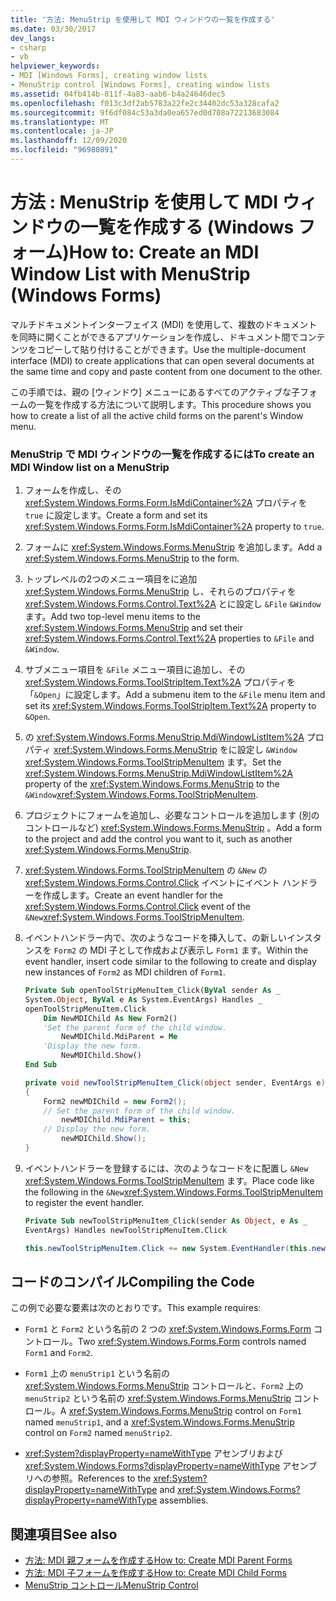 ```yaml
---
title: '方法: MenuStrip を使用して MDI ウィンドウの一覧を作成する'
ms.date: 03/30/2017
dev_langs:
- csharp
- vb
helpviewer_keywords:
- MDI [Windows Forms], creating window lists
- MenuStrip control [Windows Forms], creating window lists
ms.assetid: 04fb414b-811f-4a83-aab6-b4a24646dec5
ms.openlocfilehash: f013c3df2ab5783a22fe2c34402dc53a328cafa2
ms.sourcegitcommit: 9f6df084c53a3da0ea657ed0d708a72213683084
ms.translationtype: MT
ms.contentlocale: ja-JP
ms.lasthandoff: 12/09/2020
ms.locfileid: "96980891"
---
```

# <a name="how-to-create-an-mdi-window-list-with-menustrip-windows-forms"></a><span data-ttu-id="e25f5-102">方法 : MenuStrip を使用して MDI ウィンドウの一覧を作成する (Windows フォーム)</span><span class="sxs-lookup"><span data-stu-id="e25f5-102">How to: Create an MDI Window List with MenuStrip (Windows Forms)</span></span>
<span data-ttu-id="e25f5-103">マルチドキュメントインターフェイス (MDI) を使用して、複数のドキュメントを同時に開くことができるアプリケーションを作成し、ドキュメント間でコンテンツをコピーして貼り付けることができます。</span><span class="sxs-lookup"><span data-stu-id="e25f5-103">Use the multiple-document interface (MDI) to create applications that can open several documents at the same time and copy and paste content from one document to the other.</span></span>  
  
 <span data-ttu-id="e25f5-104">この手順では、親の [ウィンドウ] メニューにあるすべてのアクティブな子フォームの一覧を作成する方法について説明します。</span><span class="sxs-lookup"><span data-stu-id="e25f5-104">This procedure shows you how to create a list of all the active child forms on the parent's Window menu.</span></span>  
  
### <a name="to-create-an-mdi-window-list-on-a-menustrip"></a><span data-ttu-id="e25f5-105">MenuStrip で MDI ウィンドウの一覧を作成するには</span><span class="sxs-lookup"><span data-stu-id="e25f5-105">To create an MDI Window list on a MenuStrip</span></span>  
  
1. <span data-ttu-id="e25f5-106">フォームを作成し、その <xref:System.Windows.Forms.Form.IsMdiContainer%2A> プロパティを `true` に設定します。</span><span class="sxs-lookup"><span data-stu-id="e25f5-106">Create a form and set its <xref:System.Windows.Forms.Form.IsMdiContainer%2A> property to `true`.</span></span>  
  
2. <span data-ttu-id="e25f5-107">フォームに <xref:System.Windows.Forms.MenuStrip> を追加します。</span><span class="sxs-lookup"><span data-stu-id="e25f5-107">Add a <xref:System.Windows.Forms.MenuStrip> to the form.</span></span>  
  
3. <span data-ttu-id="e25f5-108">トップレベルの2つのメニュー項目をに追加 <xref:System.Windows.Forms.MenuStrip> し、それらのプロパティを <xref:System.Windows.Forms.Control.Text%2A> とに設定し `&File` `&Window` ます。</span><span class="sxs-lookup"><span data-stu-id="e25f5-108">Add two top-level menu items to the <xref:System.Windows.Forms.MenuStrip> and set their <xref:System.Windows.Forms.Control.Text%2A> properties to `&File` and `&Window`.</span></span>  
  
4. <span data-ttu-id="e25f5-109">サブメニュー項目を `&File` メニュー項目に追加し、その <xref:System.Windows.Forms.ToolStripItem.Text%2A> プロパティを「`&Open`」に設定します。</span><span class="sxs-lookup"><span data-stu-id="e25f5-109">Add a submenu item to the `&File` menu item and set its <xref:System.Windows.Forms.ToolStripItem.Text%2A> property to `&Open`.</span></span>  
  
5. <span data-ttu-id="e25f5-110">の <xref:System.Windows.Forms.MenuStrip.MdiWindowListItem%2A> プロパティ <xref:System.Windows.Forms.MenuStrip> をに設定し `&Window` <xref:System.Windows.Forms.ToolStripMenuItem> ます。</span><span class="sxs-lookup"><span data-stu-id="e25f5-110">Set the <xref:System.Windows.Forms.MenuStrip.MdiWindowListItem%2A> property of the <xref:System.Windows.Forms.MenuStrip> to the `&Window`<xref:System.Windows.Forms.ToolStripMenuItem>.</span></span>  
  
6. <span data-ttu-id="e25f5-111">プロジェクトにフォームを追加し、必要なコントロールを追加します (別のコントロールなど) <xref:System.Windows.Forms.MenuStrip> 。</span><span class="sxs-lookup"><span data-stu-id="e25f5-111">Add a form to the project and add the control you want to it, such as another <xref:System.Windows.Forms.MenuStrip>.</span></span>  
  
7. <span data-ttu-id="e25f5-112"><xref:System.Windows.Forms.ToolStripMenuItem> の `&New` の <xref:System.Windows.Forms.Control.Click> イベントにイベント ハンドラーを作成します。</span><span class="sxs-lookup"><span data-stu-id="e25f5-112">Create an event handler for the <xref:System.Windows.Forms.Control.Click> event of the `&New`<xref:System.Windows.Forms.ToolStripMenuItem>.</span></span>  
  
8. <span data-ttu-id="e25f5-113">イベントハンドラー内で、次のようなコードを挿入して、の新しいインスタンスを `Form2` の MDI 子として作成および表示し `Form1` ます。</span><span class="sxs-lookup"><span data-stu-id="e25f5-113">Within the event handler, insert code similar to the following to create and display new instances of `Form2` as MDI children of `Form1`.</span></span>  
  
    ```vb  
    Private Sub openToolStripMenuItem_Click(ByVal sender As _  
    System.Object, ByVal e As System.EventArgs) Handles _  
    openToolStripMenuItem.Click  
        Dim NewMDIChild As New Form2()  
        'Set the parent form of the child window.  
            NewMDIChild.MdiParent = Me  
        'Display the new form.  
            NewMDIChild.Show()  
    End Sub  
    ```  
  
    ```csharp  
    private void newToolStripMenuItem_Click(object sender, EventArgs e)  
    {  
        Form2 newMDIChild = new Form2();  
        // Set the parent form of the child window.  
            newMDIChild.MdiParent = this;  
        // Display the new form.  
            newMDIChild.Show();  
    }  
    ```  
  
9. <span data-ttu-id="e25f5-114">イベントハンドラーを登録するには、次のようなコードをに配置し `&New` <xref:System.Windows.Forms.ToolStripMenuItem> ます。</span><span class="sxs-lookup"><span data-stu-id="e25f5-114">Place code like the following in the `&New`<xref:System.Windows.Forms.ToolStripMenuItem> to register the event handler.</span></span>  
  
    ```vb  
    Private Sub newToolStripMenuItem_Click(sender As Object, e As _  
    EventArgs) Handles newToolStripMenuItem.Click  
    ```  
  
    ```csharp  
    this.newToolStripMenuItem.Click += new System.EventHandler(this.newToolStripMenuItem_Click);  
    ```  
  
## <a name="compiling-the-code"></a><span data-ttu-id="e25f5-115">コードのコンパイル</span><span class="sxs-lookup"><span data-stu-id="e25f5-115">Compiling the Code</span></span>  
 <span data-ttu-id="e25f5-116">この例で必要な要素は次のとおりです。</span><span class="sxs-lookup"><span data-stu-id="e25f5-116">This example requires:</span></span>  
  
- <span data-ttu-id="e25f5-117">`Form1` と `Form2` という名前の 2 つの <xref:System.Windows.Forms.Form> コントロール。</span><span class="sxs-lookup"><span data-stu-id="e25f5-117">Two <xref:System.Windows.Forms.Form> controls named `Form1` and `Form2`.</span></span>  
  
- <span data-ttu-id="e25f5-118">`Form1` 上の `menuStrip1` という名前の <xref:System.Windows.Forms.MenuStrip> コントロールと、`Form2` 上の `menuStrip2` という名前の <xref:System.Windows.Forms.MenuStrip> コントロール。</span><span class="sxs-lookup"><span data-stu-id="e25f5-118">A <xref:System.Windows.Forms.MenuStrip> control on `Form1` named `menuStrip1`, and a <xref:System.Windows.Forms.MenuStrip> control on `Form2` named `menuStrip2`.</span></span>  
  
- <span data-ttu-id="e25f5-119"><xref:System?displayProperty=nameWithType> アセンブリおよび <xref:System.Windows.Forms?displayProperty=nameWithType> アセンブリへの参照。</span><span class="sxs-lookup"><span data-stu-id="e25f5-119">References to the <xref:System?displayProperty=nameWithType> and <xref:System.Windows.Forms?displayProperty=nameWithType> assemblies.</span></span>  
  
## <a name="see-also"></a><span data-ttu-id="e25f5-120">関連項目</span><span class="sxs-lookup"><span data-stu-id="e25f5-120">See also</span></span>

- [<span data-ttu-id="e25f5-121">方法: MDI 親フォームを作成する</span><span class="sxs-lookup"><span data-stu-id="e25f5-121">How to: Create MDI Parent Forms</span></span>](../advanced/how-to-create-mdi-parent-forms.md)
- [<span data-ttu-id="e25f5-122">方法: MDI 子フォームを作成する</span><span class="sxs-lookup"><span data-stu-id="e25f5-122">How to: Create MDI Child Forms</span></span>](../advanced/how-to-create-mdi-child-forms.md)
- [<span data-ttu-id="e25f5-123">MenuStrip コントロール</span><span class="sxs-lookup"><span data-stu-id="e25f5-123">MenuStrip Control</span></span>](menustrip-control-windows-forms.md)
